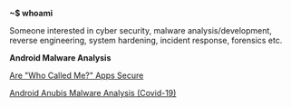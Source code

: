 **~$ whoami**

Someone interested in cyber security, malware analysis/development, reverse engineering, system hardening, incident response, forensics etc. 

**Android Malware Analysis**

[Are "Who Called Me?" Apps Secure](https://github.com/znd0x/articles/blob/main/Mobile%20Malware%20Analysis/Are%20%22Who%20Called%20Me%3F%22%20Apps%20Secure%3F)

[Android Anubis Malware Analysis (Covid-19)](https://github.com/znd0x/articles/blob/main/Mobile%20Malware%20Analysis/Android%20Anubis%20Malware%20Analysis%20(Covid-19))

